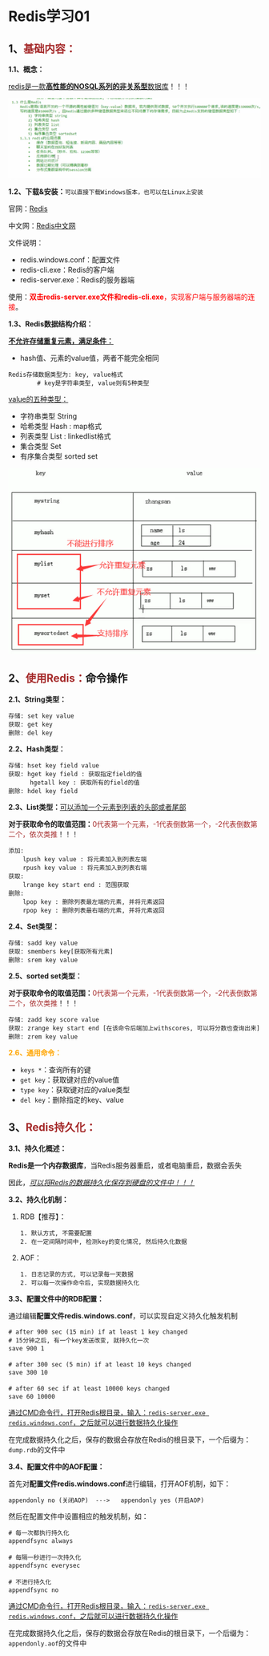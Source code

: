 # Redis学习01

## 1、<span style="color:brown">基础内容：</span>

**1.1、概念：**

<u>redis是一款**高性能的NOSQL系列的非关系型**数据库</u>！！！

![image-20220702162119750](https://raw.githubusercontent.com/root-bine/image/main/Typora-image/Redis%E6%80%BB%E7%BB%931.png)

**1.2、下载&安装：**`可以直接下载Windows版本，也可以在Linux上安装`

官网：[Redis](https://redis.io/)

中文网：[Redis中文网](https://www.redis.net.cn/)

文件说明：

- redis.windows.conf：配置文件
- redis-cli.exe：Redis的客户端
- redis-server.exe：Redis的服务器端

使用：<span style="color:red">**双击redis-server.exe文件和redis-cli.exe**，实现客户端与服务器端的连接</span>。

**1.3、Redis数据结构介绍：**

<u>**不允许存储重复元素，满足条件：**</u>

- hash值、元素的value值，两者不能完全相同

```apl
Redis存储数据类型为: key, value格式
		# key是字符串类型, value则有5种类型
```

<u>value的五种类型：</u>

- 字符串类型 String
- 哈希类型 Hash    :    map格式
- 列表类型 List        :    linkedlist格式
- 集合类型 Set
- 有序集合类型 sorted  set

<img src="https://raw.githubusercontent.com/root-bine/image/main/Typora-image/Redis%E6%95%B0%E6%8D%AE%E7%BB%93%E6%9E%84%E4%BB%8B%E7%BB%8D.png" alt="image-20220702171048488" style="zoom:67%;" />

## 2、<span style="color:brown">使用Redis：</span>命令操作

**2.1、String类型：**

```apl
存储: set key value
获取: get key
删除: del key
```

**2.2、Hash类型：**

```apl
存储: hset key field value
获取: hget key field : 获取指定field的值   
      hgetall key : 获取所有的field的值
删除: hdel key field
```

**2.3、List类型：**<u>可以添加一个元素到列表的头部或者尾部</u>

**对于获取命令的取值范围：**<span style="color:brown">0代表第一个元素，-1代表倒数第一个，-2代表倒数第二个，依次类推</span>！！！

```apl
添加:
	lpush key value : 将元素加入到列表左端
	rpush key value : 将元素加入到列表右端
获取:
	lrange key start end : 范围获取
删除:
	lpop key : 删除列表最左端的元素, 并将元素返回
	rpop key : 删除列表最右端的元素, 并将元素返回
```

**2.4、Set类型：**

```apl
存储: sadd key value 
获取: smembers key[获取所有元素]
删除: srem key value
```

**2.5、sorted  set类型：**

**对于获取命令的取值范围：**<span style="color:brown">0代表第一个元素，-1代表倒数第一个，-2代表倒数第二个，依次类推</span>！！！

```apl
存储: zadd key score value
获取: zrange key start end [在该命令后端加上withscores, 可以将分数也查询出来]
删除: zrem key value
```

<span style="color:orange">**2.6、通用命令：**</span>

- `keys *`：查询所有的键
- `get key`：获取键对应的value值
- `type key`：获取键对应的value类型
- `del key`：删除指定的key、value



## 3、<span style="color:brown">Redis持久化：</span>

**3.1、持久化概述：**

**Redis是一个内存数据库**，当Redis服务器重启，或者电脑重启，数据会丢失

因此，<u>*可以将Redis的数据持久化保存到硬盘的文件中！！！*</u>

**3.2、持久化机制：**

1. RDB【推荐】：

   ```apl
   1. 默认方式, 不需要配置
   2. 在一定间隔时间中, 检测key的变化情况, 然后持久化数据
   ```

2. AOF：

   ```apl
   1. 日志记录的方式, 可以记录每一天数据
   2. 可以每一次操作命令后, 实现数据持久化
   ```

**3.3、配置文件中的RDB配置：**

通过编辑**配置文件redis.windows.conf**，可以实现自定义持久化触发机制

```apl
# after 900 sec (15 min) if at least 1 key changed
# 15分钟之后, 有一个key发送改变, 就持久化一次
save 900 1

# after 300 sec (5 min) if at least 10 keys changed
save 300 10

# after 60 sec if at least 10000 keys changed
save 60 10000
```

<u>通过CMD命令行，打开Redis根目录，输入：`redis-server.exe redis.windows.conf`，之后就可以进行数据持久化操作</u>

在完成数据持久化之后，保存的数据会存放在Redis的根目录下，一个后缀为：`dump.rdb`的文件中

**3.4、配置文件中的AOF配置：**

首先对**配置文件redis.windows.conf**进行编辑，打开AOF机制，如下：

```apl
appendonly no (关闭AOP)  --->   appendonly yes (开启AOP)
```

然后在配置文件中设置相应的触发机制，如：

```apl
# 每一次都执行持久化
appendfsync always

# 每隔一秒进行一次持久化
appendfsync everysec

# 不进行持久化
appendfsync no
```

<u>通过CMD命令行，打开Redis根目录，输入：`redis-server.exe redis.windows.conf`，之后就可以进行数据持久化操作</u>

在完成数据持久化之后，保存的数据会存放在Redis的根目录下，一个后缀为：`appendonly.aof`的文件中
